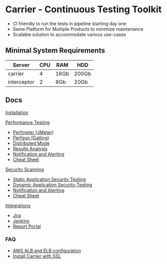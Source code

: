 # Carrier - Continuous Testing Toolkit 

* CI friendly to run the tests in pipeline starting day one
* Same Platform for Multiple Products to minimize maintenance
* Scalable solution to accommodate various use-cases

## Minimal System Requirements

Server | CPU | RAM | HDD
------- | ---- | ---- | ----
carrier | 4 | 16Gb | 200Gb
interceptor | 2 | 8Gb | 20Gb


## Docs

[Installation](https://github.com/carrier-io/carrier-io/wiki/Quick-Start)


[Performance Testing](https://github.com/carrier-io/carrier-io/wiki/Performance-Testing.-General-Concepts)

* [Perfmeter (JMeter)](https://github.com/carrier-io/carrier-io/wiki/Performance-Testing.-PerfMeter-(jMeter) )
* [Perfgun (Gatling)](https://github.com/carrier-io/carrier-io/wiki/Performance-Testing.-PerfGun-(Gatling) )
* [Distributed Mode](https://github.com/carrier-io/carrier-io/wiki/Performance-Testing.-Distributed-Mode)
* [Results Analysis](https://github.com/carrier-io/carrier-io/wiki/Performance-Testing.-Results-Analysis)
* [Notification and Alerting](https://github.com/carrier-io/carrier-io/wiki/Performance-Testing.-Notification-and-Alerting)
* [Cheat Sheet](https://github.com/carrier-io/carrier-io/wiki/Performance-Testing.-Cheat-Sheet)

[Security Scanning](https://github.com/carrier-io/carrier-io/wiki/Security-Scanning.-General-Concepts)

* [Static Application Security Testing](https://github.com/carrier-io/carrier-io/wiki/Security-Scanning.-SAST)
* [Dynamic Application Security Testing](https://github.com/carrier-io/carrier-io/wiki/Security-Scanning.-DAST)
* [Notification and Alerting](https://github.com/carrier-io/carrier-io/wiki/Security-Scanning.-Notification-and-Alerting)
* [Cheat Sheet](https://github.com/carrier-io/carrier-io/wiki/Security-Scanning.-Cheat-Sheet)

[Integrations](https://github.com/carrier-io/carrier-io/wiki/Integrations)

* [Jira](https://github.com/carrier-io/carrier-io/wiki/Integrations.-Jira)
* [Jenkins](https://github.com/carrier-io/carrier-io/wiki/Integrations.-Jenkins)
* [Report Portal](https://github.com/carrier-io/carrier-io/wiki/Integrations.-Report-Portal)

### FAQ
* [AWS ALB and ELB configuration](https://github.com/carrier-io/carrier-io/wiki/Cloud.-AWS-ALB-and_ELB)
* [Install Carrier with SSL](https://github.com/carrier-io/carrier-io/blob/master/installation_scripts/ssl/InstallationWithSSL.md)
